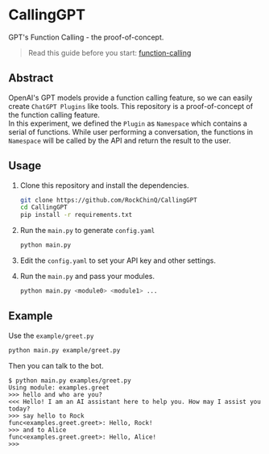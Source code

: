 # CallingGPT

GPT's Function Calling - the proof-of-concept.  

> Read this guide before you start: [function-calling](https://platform.openai.com/docs/guides/gpt/function-calling)

## Abstract

OpenAI's GPT models provide a function calling feature, so we can easily create `ChatGPT Plugins` like tools. This repository is a proof-of-concept of the function calling feature.  
In this experiment, we defined the `Plugin` as `Namespace` which contains a serial of functions. While user performing a conversation, the functions in `Namespace` will be called by the API and return the result to the user.

## Usage

1. Clone this repository and install the dependencies.

    ```bash
    git clone https://github.com/RockChinQ/CallingGPT
    cd CallingGPT
    pip install -r requirements.txt
    ```

2. Run the `main.py` to generate `config.yaml`

    ```bash
    python main.py
    ```

3. Edit the `config.yaml` to set your API key and other settings.
4. Run the `main.py` and pass your modules.

    ```bash
    python main.py <module0> <module1> ...
    ```

## Example

Use the `example/greet.py`

```bash
python main.py example/greet.py
```

Then you can talk to the bot.

```
$ python main.py examples/greet.py 
Using module: examples.greet
>>> hello and who are you?              
<<< Hello! I am an AI assistant here to help you. How may I assist you today?
>>> say hello to Rock
func<examples.greet.greet>: Hello, Rock!
>>> and to Alice
func<examples.greet.greet>: Hello, Alice!
>>> 
```
